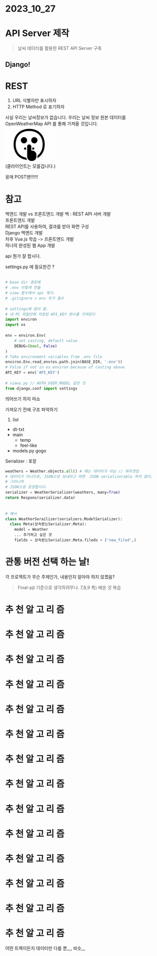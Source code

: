 # 2023_10_27 

# API Server 제작
> 날씨 데이터를 활용한 REST API Server 구축
## Django!

# REST 

1. URL 식별자만 표시하자
2. HTTP Method 로 표기하자



사실 우리는 날씨정보가 없습니다.
우리는 날씨 정보 원본 데이터를 OpenWeatherMap API 를 통해 가져올 것입니다.   
![Alt text](image.png)
<br>
(클라이언트는 모를겁니다.)


응애 POST맨!!!!!!

# 참고 
백엔드 개발 vs 프론트엔드 개발
백 : REST API 서버 개발  
프론트엔드 개발  
REST API를 사용하여, 결과를 받아 화면 구성   
Django 백엔드 개발   
차후 Vue.js 학습 -> 프론트엔드 개발  
하나의 완성된 웹 App 개발  




api 뭔가 잘 합시다.

settings.py 에 필요한건 ? 

```py

# base dir 경로에
# .env 이렇게 만듦
# view 함수에서 api 제거.
# .gitignore > env 추가 필수

# settings에 많이 함.
# 내 PC 파일안에 저장된 API_KEY 변수를 가져온다
import environ
import os

env = environ.Env(
    # set casting, default value
    DEBUG=(bool, False)
)
# Take environment variables from .env file
environ.Env.read_env(os.path.join(BASE_DIR, '.env'))
# False if not in os.environ because of casting above
API_KEY = env('API_KEY')

# views.py // AUTH_USER_MODEL 같은 것
from django.conf import settings
```
띄어쓰기 하지 마쇼 

가져오기 전에 구조 파악하기
1. list
-  dt-txt
-  main
   -  temp
   -  feel-like
-  models.py gogo


Serializer : 포장
```py
weathers = Weather.objects.all() # 얘는 데이터가 아님 // 쿼리셋임
# 데이터가 아니므로, JSON으로 보내라고 하면  JSON serializerable 하지 않다.
# 그러니까
# JSON으로 포장합시다.
serializer = WeatherSerializer(weathers, many=True) 
return Respons(serializer.data)


# 예시
class WeatherSerailizer(serialzers.ModelSerializer):
  class Meta(상속받는Serializer.Meta):
    model = Weather
    ... 추가하고 싶은 것
    fields = 상속받는Serializer.Meta.fileds + ('new_filed',)
```


# 관통 버전 선택 하는 날!
각 프로젝트가 무슨 주제인가, 내용인지 알아야 하지 않곘음? 
> Final-pjt 기준으로 생각하려무나.
7,8,9 특) 배운 것 복습



# 추 천 알 고 리 즘
# 추 천 알 고 리 즘
# 추 천 알 고 리 즘
# 추 천 알 고 리 즘
# 추 천 알 고 리 즘
# 추 천 알 고 리 즘
# 추 천 알 고 리 즘
# 추 천 알 고 리 즘
# 추 천 알 고 리 즘
# 추 천 알 고 리 즘
# 추 천 알 고 리 즘
# 추 천 알 고 리 즘
# 추 천 알 고 리 즘
# 추 천 알 고 리 즘
어떤 트랙이든지 데이터만 다를 뿐,,,, 비슷,,,